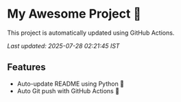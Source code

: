 # My Awesome Project 🚀

This project is automatically updated using GitHub Actions.

_Last updated: 2025-07-28 02:21:45 IST_

## Features
- Auto-update README using Python 🐍
- Auto Git push with GitHub Actions 🤖

